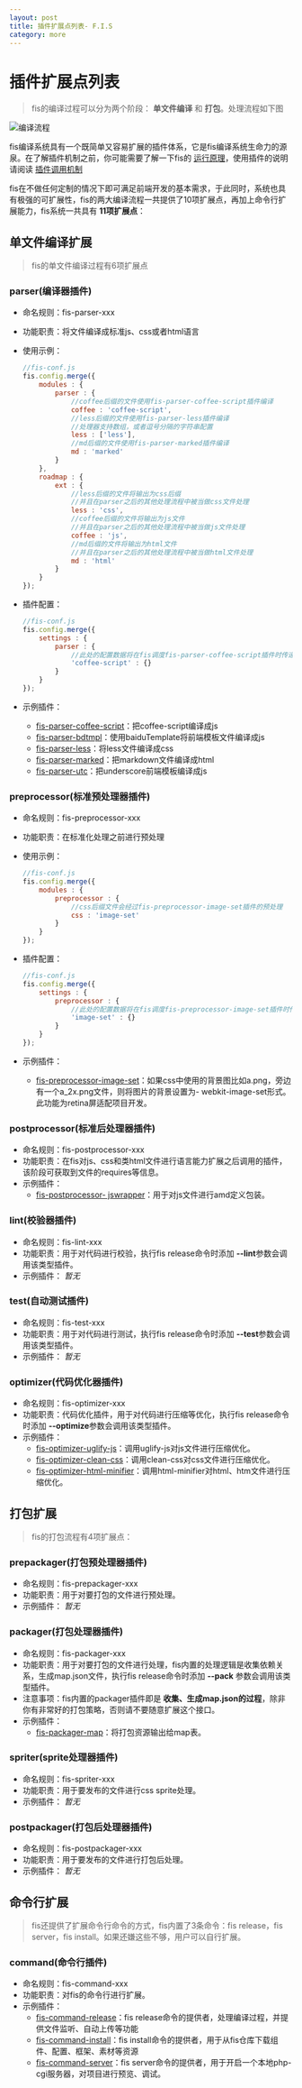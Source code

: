 ```yaml
---
layout: post
title: 插件扩展点列表- F.I.S
category: more
---
```


# 插件扩展点列表

> fis的编译过程可以分为两个阶段： **单文件编译** 和 **打包**。处理流程如下图

![编译流程](https://raw.githubusercontent.com/fouber/fis-wiki-img/master/workflow.png)

fis编译系统具有一个既简单又容易扩展的插件体系，它是fis编译系统生命力的源泉。在了解插件机制之前，你可能需要了解一下fis的 [运行原理](/docs/more/fis-base.html)，使用插件的说明请阅读 [插件调用机制](/docs/more/how-plugin-works.html)

fis在不做任何定制的情况下即可满足前端开发的基本需求，于此同时，系统也具有极强的可扩展性，fis的两大编译流程一共提供了10项扩展点，再加上命令行扩展能力，fis系统一共具有 **11项扩展点**：

## 单文件编译扩展

> fis的单文件编译过程有6项扩展点

### parser(编译器插件)
* 命名规则：fis-parser-xxx
* 功能职责：将文件编译成标准js、css或者html语言
* 使用示例：

    ```javascript
    //fis-conf.js
    fis.config.merge({
        modules : {
            parser : {
                //coffee后缀的文件使用fis-parser-coffee-script插件编译
                coffee : 'coffee-script',
                //less后缀的文件使用fis-parser-less插件编译
                //处理器支持数组，或者逗号分隔的字符串配置
                less : ['less'],
                //md后缀的文件使用fis-parser-marked插件编译
                md : 'marked'
            }
        },
        roadmap : {
            ext : {
                //less后缀的文件将输出为css后缀
                //并且在parser之后的其他处理流程中被当做css文件处理
                less : 'css',
                //coffee后缀的文件将输出为js文件
                //并且在parser之后的其他处理流程中被当做js文件处理
                coffee : 'js',
                //md后缀的文件将输出为html文件
                //并且在parser之后的其他处理流程中被当做html文件处理
                md : 'html'
            }
        }
    });
    ```

* 插件配置：

    ```javascript
    //fis-conf.js
    fis.config.merge({
        settings : {
            parser : {
                //此处的配置数据将在fis调度fis-parser-coffee-script插件时传递给插件的入口函数接收。
                'coffee-script' : {}
            }
        }
    });
    ```
* 示例插件：
    * [fis-parser-coffee-script](https://github.com/fouber/fis-parser-coffee-script)：把coffee-script编译成js
    * [fis-parser-bdtmpl](https://github.com/fouber/fis-parser-bdtmpl)：使用baiduTemplate将前端模板文件编译成js
    * [fis-parser-less](https://github.com/fouber/fis-parser-less)：将less文件编译成css
    * [fis-parser-marked](https://github.com/fouber/fis-parser-marked)：把markdown文件编译成html
    * [fis-parser-utc](https://github.com/fouber/fis-parser-utc)：把underscore前端模板编译成js

### preprocessor(标准预处理器插件)
* 命名规则：fis-preprocessor-xxx
* 功能职责：在标准化处理之前进行预处理
* 使用示例：

    ```javascript
    //fis-conf.js
    fis.config.merge({
        modules : {
            preprocessor : {
                //css后缀文件会经过fis-preprocessor-image-set插件的预处理
                css : 'image-set'
            }
        }
    });
    ```
* 插件配置：

    ```javascript
    //fis-conf.js
    fis.config.merge({
        settings : {
            preprocessor : {
                //此处的配置数据将在fis调度fis-preprocessor-image-set插件时传递给插件的入口函数接收。
                'image-set' : {}
            }
        }
    });
    ```
* 示例插件：
    * [fis-preprocessor-image-set](https://github.com/fouber/fis-preprocessor-image-set)：如果css中使用的背景图比如a.png，旁边有一个a_2x.png文件，则将图片的背景设置为-    webkit-image-set形式。此功能为retina屏适配项目开发。

### postprocessor(标准后处理器插件)
* 命名规则：fis-postprocessor-xxx
* 功能职责：在fis对js、css和类html文件进行语言能力扩展之后调用的插件，该阶段可获取到文件的requires等信息。
* 示例插件：
    * [fis-postprocessor- jswrapper](https://github.com/fis-dev/fis-postprocessor-jswrapper)：用于对js文件进行amd定义包装。

### lint(校验器插件)
* 命名规则：fis-lint-xxx
* 功能职责：用于对代码进行校验，执行fis release命令时添加 **--lint**参数会调用该类型插件。
* 示例插件： _暂无_

### test(自动测试插件)
* 命名规则：fis-test-xxx
* 功能职责：用于对代码进行测试，执行fis release命令时添加 **--test**参数会调用该类型插件。
* 示例插件： _暂无_

### optimizer(代码优化器插件)
* 命名规则：fis-optimizer-xxx
* 功能职责：代码优化插件，用于对代码进行压缩等优化，执行fis release命令时添加 **--optimize**参数会调用该类型插件。
* 示例插件：
    * [fis-optimizer-uglify-js](https://github.com/fis-dev/fis-optimizer-uglify-js)：调用uglify-js对js文件进行压缩优化。
    * [fis-optimizer-clean-css](https://github.com/fis-dev/fis-optimizer-clean-css)：调用clean-css对css文件进行压缩优化。
    * [fis-optimizer-html-minifier](https://github.com/fis-dev/fis-optimizer-html-minifier)：调用html-minifier对html、htm文件进行压缩优化。

## 打包扩展

> fis的打包流程有4项扩展点：

### prepackager(打包预处理器插件)
* 命名规则：fis-prepackager-xxx
* 功能职责：用于对要打包的文件进行预处理。
* 示例插件： _暂无_

### packager(打包处理器插件)
* 命名规则：fis-packager-xxx
* 功能职责：用于对要打包的文件进行处理，fis内置的处理逻辑是收集依赖关系，生成map.json文件，执行fis release命令时添加 **--pack** 参数会调用该类型插件。
* 注意事项：fis内置的packager插件即是 **收集、生成map.json的过程**，除非你有非常好的打包策略，否则请不要随意扩展这个接口。
* 示例插件：
    * [fis-packager-map](https://github.com/fis-dev/fis-packager-map)：将打包资源输出给map表。

### spriter(sprite处理器插件)
* 命名规则：fis-spriter-xxx
* 功能职责：用于要发布的文件进行css sprite处理。
* 示例插件： _暂无_

### postpackager(打包后处理器插件)
* 命名规则：fis-postpackager-xxx
* 功能职责：用于要发布的文件进行打包后处理。
* 示例插件： _暂无_

## 命令行扩展

> fis还提供了扩展命令行命令的方式，fis内置了3条命令：fis release，fis server，fis install。如果还嫌这些不够，用户可以自行扩展。

### command(命令行插件)
* 命名规则：fis-command-xxx
* 功能职责：对fis的命令行进行扩展。
* 示例插件：
    * [fis-command-release](https://github.com/fis-dev/fis-command-release)：fis release命令的提供者，处理编译过程，并提供文件监听、自动上传等功能
    * [fis-command-install](https://github.com/fis-dev/fis-command-install)：fis install命令的提供者，用于从fis仓库下载组件、配置、框架、素材等资源
    * [fis-command-server](https://github.com/fis-dev/fis-command-server)：fis server命令的提供者，用于开启一个本地php-cgi服务器，对项目进行预览、调试。